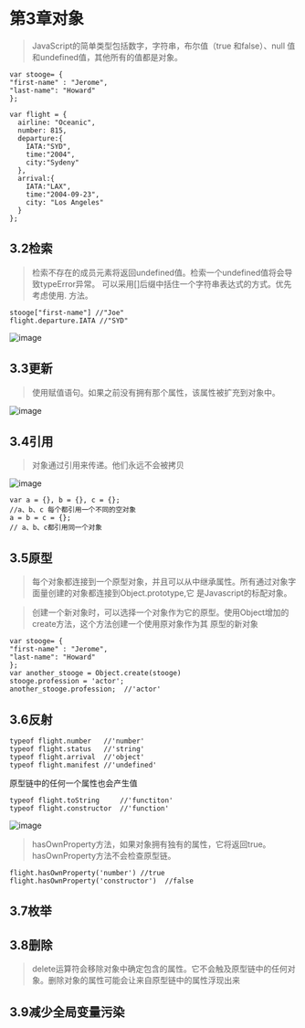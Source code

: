 # 第3章对象
> JavaScript的简单类型包括数字，字符串，布尔值（true 和false）、null 值和undefined值，其他所有的值都是对象。

```
var stooge= {
"first-name" : "Jerome",
"last-name": "Howard"
};

var flight = {
  airline: "Oceanic",
  number: 815,
  departure:{
    IATA:"SYD",
    time:"2004",
    city:"Sydeny"
  },
  arrival:{
    IATA:"LAX",
    time:"2004-09-23",
    city: "Los Angeles"
  }
};

```
## 3.2检索
> 检索不存在的成员元素将返回undefined值。检索一个undefined值将会导致typeError异常。
可以采用[]后缀中括住一个字符串表达式的方式。优先考虑使用. 方法。

```
stooge["first-name"] //"Joe"
flight.departure.IATA //"SYD"
```

![image](https://github.com/xpchen-fa/XP-Blog/blob/master/JavaScript/img/%E3%80%8Ajs%E8%AF%AD%E8%A8%80%E7%B2%BE%E7%B2%B9%E3%80%8B-3.2.png?raw=true)

## 3.3更新
> 使用赋值语句。如果之前没有拥有那个属性，该属性被扩充到对象中。

![image](https://github.com/xpchen-fa/XP-Blog/blob/master/JavaScript/img/%E3%80%8Ajs%E8%AF%AD%E8%A8%80%E7%B2%BE%E7%B2%B9%E3%80%8B-3.3.png?raw=true)

## 3.4引用
> 对象通过引用来传递。他们永远不会被拷贝

![image](https://github.com/xpchen-fa/XP-Blog/blob/master/JavaScript/img/%E3%80%8Ajs%E8%AF%AD%E8%A8%80%E7%B2%BE%E7%B2%B9%E3%80%8B-3.4.png?raw=true)

```
var a = {}, b = {}, c = {};
//a、b、c 每个都引用一个不同的空对象
a = b = c = {};
// a、b、c都引用同一个对象

```
## 3.5原型
> 每个对象都连接到一个原型对象，并且可以从中继承属性。所有通过对象字面量创建的对象都连接到Object.prototype,它
是Javascript的标配对象。

> 创建一个新对象时，可以选择一个对象作为它的原型。使用Object增加的create方法，这个方法创建一个使用原对象作为其
 原型的新对象

 ```
 var stooge= {
"first-name" : "Jerome",
"last-name": "Howard"
};
var another_stooge = Object.create(stooge)
stooge.profession = 'actor';
another_stooge.profession;  //'actor'
 ```

## 3.6反射
```
typeof flight.number   //'number'
typeof flight.status   //'string'
typeof flight.arrival  //'object'
typeof flight.manifest //'undefined'
```
原型链中的任何一个属性也会产生值
```
typeof flight.toString     //'functiton'
typeof flight.constructor  //'function'
```
![image](https://github.com/xpchen-fa/XP-Blog/blob/master/JavaScript/img/%E3%80%8Ajs%E8%AF%AD%E8%A8%80%E7%B2%BE%E7%B2%B9%E3%80%8B-3.6.png?raw=true)
> hasOwnProperty方法，如果对象拥有独有的属性，它将返回true。hasOwnProperty方法不会检查原型链。
```
flight.hasOwnProperty('number') //true
flight.hasOwnProperty('constructor')  //false
```
## 3.7枚举

## 3.8删除
> delete运算符会移除对象中确定包含的属性。它不会触及原型链中的任何对象。删除对象的属性可能会让来自原型链中的属性浮现出来

## 3.9减少全局变量污染

